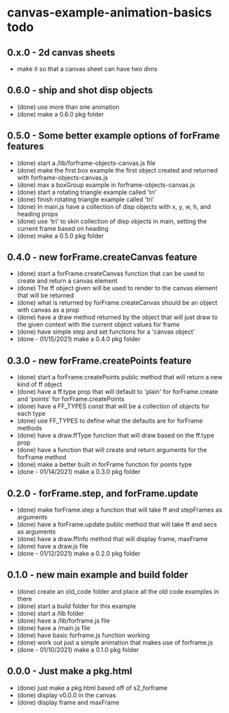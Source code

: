 # canvas-example-animation-basics todo

## 0.x.0 - 2d canvas sheets
* make it so that a canvas sheet can have two dims

## 0.6.0 - ship and shot disp objects
* (done) use more than one animation
* (done) make a 0.6.0 pkg folder

## 0.5.0 - Some better example options of forFrame features
* (done) start a /lib/forframe-objects-canvas.js file
* (done) make the first box example the first object created and returned with forframe-objects-canvas.js
* (done) max a boxGroup example in forframe-objects-canvas.js
* (done) start a rotating triangle example called 'tri'
* (done) finish rotating triangle example called 'tri'
* (done) In main.js have a collection of disp objects with x, y, w, h, and heading props
* (done) use 'tri' to skin collection of disp objects in main, setting the current frame based on heading
* (done) make a 0.5.0 pkg folder

## 0.4.0 - new forFrame.createCanvas feature
* (done) start a forFrame.createCanvas function that can be used to create and return a canvas element
* (done) The ff object given will be used to render to the canvas element that will be returned
* (done) what is returned by forFrame.createCanvas should be an object with canvas as a prop
* (done) have a draw method returned by the object that will just draw to the given context with the current object values for frame
* (done) have simple step and set functions for a 'canvas object'
* (done - 01/15/2021) make a 0.4.0 pkg folder

## 0.3.0 - new forFrame.createPoints feature
* (done) start a forFrame.createPoints public method that will return a new kind of ff object
* (done) have a ff.type prop that will default to 'plain' for forFrame.create and 'points' for forFrame.createPoints
* (done) have a FF_TYPES const that will be a collection of objects for each type
* (done) use FF_TYPES to define what the defaults are for forFrame methods
* (done) have a draw.ffType function that will draw based on the ff.type prop
* (done) have a function that will create and return arguments for the forFrame method
* (done) make a better built in forFrame function for points type
* (done - 01/14/2021) make a 0.3.0 pkg folder

## 0.2.0 - forFrame.step, and forFrame.update
* (done) make forFrame.step a function that will take ff and stepFrames as arguments
* (done) have a forFrame.update public method that will take ff and secs as arguments
* (done) have a draw.ffInfo method that will display frame, maxFrame
* (done) have a draw.js file
* (done - 01/12/2021) make a 0.2.0 pkg folder

## 0.1.0 - new main example and build folder
* (done) create an old_code folder and place all the old code examples in there
* (done) start a build folder for this example
* (done) start a /lib folder
* (done) have a /lib/forframe.js file
* (done) have a /main.js file
* (done) have basic forframe.js function working
* (done) work out just a simple animation that makes use of forframe.js
* (done - 01/10/2021) make a 0.1.0 pkg folder

## 0.0.0 - Just make a pkg.html
* (done) just make a pkg.html based off of s2_forframe
* (done) display v0.0.0 in the canvas
* (done) display frame and maxFrame